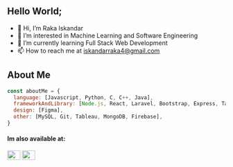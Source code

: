 ## Hello World;
- 👋 Hi, I’m Raka Iskandar
- 👀 I’m interested in Machine Learning and Software Engineering
- 🌱 I’m currently learning Full Stack Web Development
- 📫 How to reach me at iskandarraka4@gmail.com

<!---
rakaiskandar/rakaiskandar is a ✨ special ✨ repository because its `README.md` (this file) appears on your GitHub profile.
You can click the Preview link to take a look at your changes.
--->

## About Me
```javascript
const aboutMe = {
  language: [Javascript, Python, C, C++, Java],
  frameworkAndLibrary: [Node.js, React, Laravel, Bootstrap, Express, Tailwind, daisyUI],
  design: [Figma],
  other: [MySQL, Git, Tableau, MongoDB, Firebase],
}
```

<h4 align="left">Im also available at:</h4>
<p align="left">
<a href="https://www.linkedin.com/in/raka-iskandar-dinata/" target="blank"><img align="center" src="https://raw.githubusercontent.com/rahuldkjain/github-profile-readme-generator/master/src/images/icons/Social/linked-in-alt.svg" alt="" height="22" width="30" /></a>
<a href="https://www.instagram.com/rakaaaisk/" target="blank"><img align="center" src="https://raw.githubusercontent.com/rahuldkjain/github-profile-readme-generator/master/src/images/icons/Social/instagram.svg" alt="" height="22" width="30" /></a>
</p>
